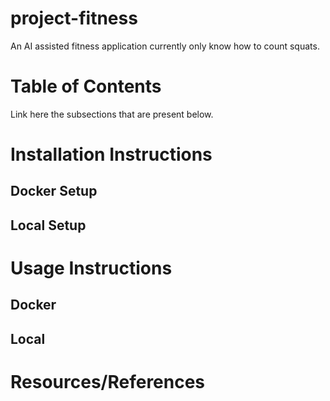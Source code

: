 # project-fitness
An AI assisted fitness application currently only know how to count squats.

# Table of Contents
Link here the subsections that are present below.
# Installation Instructions
## Docker Setup
## Local Setup


# Usage Instructions
## Docker 
## Local


# Resources/References
